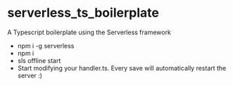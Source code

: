 # serverless_ts_boilerplate
A Typescript boilerplate using the Serverless framework
* npm i -g serverless
* npm i
* sls offline start
* Start modifying your handler.ts. Every save will automatically restart the server :)
